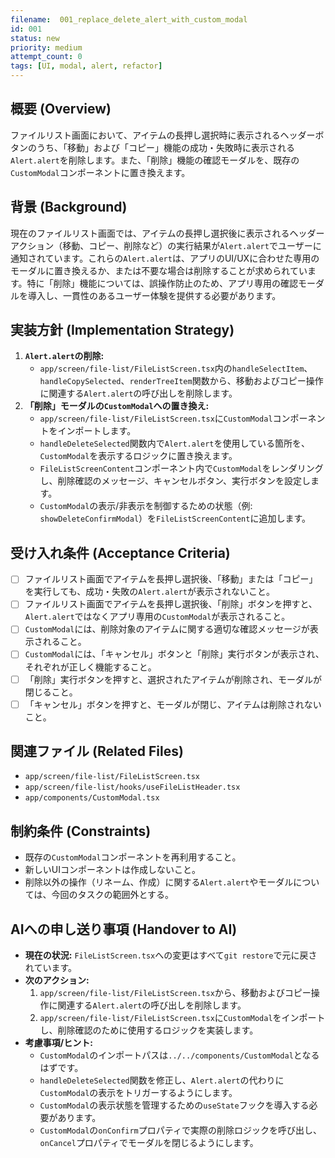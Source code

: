```yaml
---
filename:  001_replace_delete_alert_with_custom_modal
id: 001
status: new
priority: medium
attempt_count: 0
tags: [UI, modal, alert, refactor]
---
```


## 概要 (Overview)

ファイルリスト画面において、アイテムの長押し選択時に表示されるヘッダーボタンのうち、「移動」および「コピー」機能の成功・失敗時に表示される`Alert.alert`を削除します。また、「削除」機能の確認モーダルを、既存の`CustomModal`コンポーネントに置き換えます。

## 背景 (Background)

現在のファイルリスト画面では、アイテムの長押し選択後に表示されるヘッダーアクション（移動、コピー、削除など）の実行結果が`Alert.alert`でユーザーに通知されています。これらの`Alert.alert`は、アプリのUI/UXに合わせた専用のモーダルに置き換えるか、または不要な場合は削除することが求められています。特に「削除」機能については、誤操作防止のため、アプリ専用の確認モーダルを導入し、一貫性のあるユーザー体験を提供する必要があります。

## 実装方針 (Implementation Strategy)

1.  **`Alert.alert`の削除:**
    *   `app/screen/file-list/FileListScreen.tsx`内の`handleSelectItem`、`handleCopySelected`、`renderTreeItem`関数から、移動およびコピー操作に関連する`Alert.alert`の呼び出しを削除します。
2.  **「削除」モーダルの`CustomModal`への置き換え:**
    *   `app/screen/file-list/FileListScreen.tsx`に`CustomModal`コンポーネントをインポートします。
    *   `handleDeleteSelected`関数内で`Alert.alert`を使用している箇所を、`CustomModal`を表示するロジックに置き換えます。
    *   `FileListScreenContent`コンポーネント内で`CustomModal`をレンダリングし、削除確認のメッセージ、キャンセルボタン、実行ボタンを設定します。
    *   `CustomModal`の表示/非表示を制御するための状態（例: `showDeleteConfirmModal`）を`FileListScreenContent`に追加します。

## 受け入れ条件 (Acceptance Criteria)

- [ ] ファイルリスト画面でアイテムを長押し選択後、「移動」または「コピー」を実行しても、成功・失敗の`Alert.alert`が表示されないこと。
- [ ] ファイルリスト画面でアイテムを長押し選択後、「削除」ボタンを押すと、`Alert.alert`ではなくアプリ専用の`CustomModal`が表示されること。
- [ ] `CustomModal`には、削除対象のアイテムに関する適切な確認メッセージが表示されること。
- [ ] `CustomModal`には、「キャンセル」ボタンと「削除」実行ボタンが表示され、それぞれが正しく機能すること。
- [ ] 「削除」実行ボタンを押すと、選択されたアイテムが削除され、モーダルが閉じること。
- [ ] 「キャンセル」ボタンを押すと、モーダルが閉じ、アイテムは削除されないこと。

## 関連ファイル (Related Files)

- `app/screen/file-list/FileListScreen.tsx`
- `app/screen/file-list/hooks/useFileListHeader.tsx`
- `app/components/CustomModal.tsx`

## 制約条件 (Constraints)

- 既存の`CustomModal`コンポーネントを再利用すること。
- 新しいUIコンポーネントは作成しないこと。
- 削除以外の操作（リネーム、作成）に関する`Alert.alert`やモーダルについては、今回のタスクの範囲外とする。

## AIへの申し送り事項 (Handover to AI)

- **現在の状況:** `FileListScreen.tsx`への変更はすべて`git restore`で元に戻されています。
- **次のアクション:**
    1.  `app/screen/file-list/FileListScreen.tsx`から、移動およびコピー操作に関連する`Alert.alert`の呼び出しを削除します。
    2.  `app/screen/file-list/FileListScreen.tsx`に`CustomModal`をインポートし、削除確認のために使用するロジックを実装します。
- **考慮事項/ヒント:**
    *   `CustomModal`のインポートパスは`../../components/CustomModal`となるはずです。
    *   `handleDeleteSelected`関数を修正し、`Alert.alert`の代わりに`CustomModal`の表示をトリガーするようにします。
    *   `CustomModal`の表示状態を管理するための`useState`フックを導入する必要があります。
    *   `CustomModal`の`onConfirm`プロパティで実際の削除ロジックを呼び出し、`onCancel`プロパティでモーダルを閉じるようにします。
